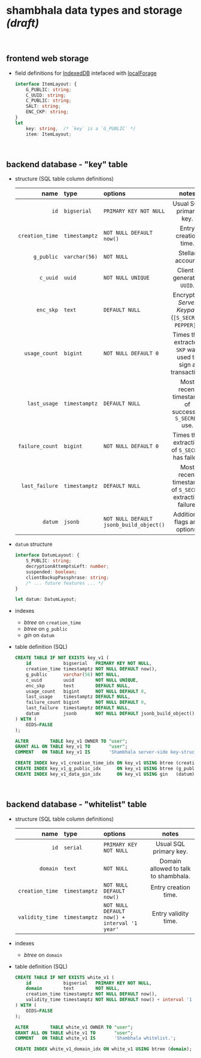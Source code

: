 # shambhala data types and storage _(draft)_

<br />




## frontend web storage

* field definitions for [IndexedDB] intefaced with [localForage]

    ```typescript
    interface ItemLayout: {
        G_PUBLIC: string;
        C_UUID: string;
        C_PUBLIC: string;
        SALT: string;
        ENC_CKP: string;
    }
    let
        key: string,  /* `key` is a `G_PUBLIC` */
        item: ItemLayout;
    ```

<br />




## backend database - "key" table

* structure (SQL table column definitions)

    | name | type | options | notes |
    |-----:|:-----|:--------|:-----:|
    | `id` | `bigserial` | `PRIMARY KEY NOT NULL` | Usual SQL primary key. |
    | `creation_time` | `timestamptz` | `NOT NULL DEFAULT now()` | Entry creation time. |
    | `g_public` | `varchar(56)` | `NOT NULL` | Stellar account. |
    | `c_uuid` | `uuid` | `NOT NULL UNIQUE` | Client-generated `UUID`. |
    | `enc_skp` | `text` | `DEFAULT NULL` | Encrypted _Server Keypair_ (`[S_SECRET, PEPPER]`). |
    | `usage_count` | `bigint` | `NOT NULL DEFAULT 0` | Times that extracted `SKP` was used to sign a transaction. |
    | `last_usage` | `timestamptz` | `DEFAULT NULL` | Most recent timestamp of successful `S_SECRET` use. |
    | `failure_count` | `bigint` | `NOT NULL DEFAULT 0` | Times that extraction of `S_SECRET` has failed. |
    | `last_failure` | `timestamptz` | `DEFAULT NULL` | Most recent timestamp of `S_SECRET` extraction failure. |
    | `datum` | `jsonb` | `NOT NULL DEFAULT jsonb_build_object()` | Additional flags and options. |


* `datum` structure

    ```typescript
    interface DatumLayout: {
        S_PUBLIC: string;
        decryptionAttemptsLeft: number;
        suspended: boolean;
        clientBackupPassphrase: string;
        /* ... future features ... */
    }

    let datum: DatumLayout;
    ```


* indexes

    - _btree_ on `creation_time`
    - _btree_ on `g_public`
    - _gin_ on `datum`


* table definition (SQL)

    ```sql
    CREATE TABLE IF NOT EXISTS key_v1 (
        id            bigserial   PRIMARY KEY NOT NULL,
        creation_time timestamptz NOT NULL DEFAULT now(),
        g_public      varchar(56) NOT NULL,
        c_uuid        uuid        NOT NULL UNIQUE,
        enc_skp       text        DEFAULT NULL,
        usage_count   bigint      NOT NULL DEFAULT 0,
        last_usage    timestamptz DEFAULT NULL,
        failure_count bigint      NOT NULL DEFAULT 0,
        last_failure  timestamptz DEFAULT NULL,
        datum         jsonb       NOT NULL DEFAULT jsonb_build_object()
    ) WITH (
        OIDS=FALSE
    );

    ALTER        TABLE key_v1 OWNER TO "user";
    GRANT ALL ON TABLE key_v1 TO       "user";
    COMMENT   ON TABLE key_v1 IS       'Shambhala server-side key-structure.';

    CREATE INDEX key_v1_creation_time_idx ON key_v1 USING btree (creation_time);
    CREATE INDEX key_v1_g_public_idx      ON key_v1 USING btree (g_public);
    CREATE INDEX key_v1_data_gin_idx      ON key_v1 USING gin   (datum);
    ```

<br />




## backend database - "whitelist" table

* structure (SQL table column definitions)

    | name | type | options | notes |
    |-----:|:-----|:--------|:-----:|
    | `id` | `serial` | `PRIMARY KEY NOT NULL` | Usual SQL primary key. |
    | `domain` | `text` | `NOT NULL` | Domain allowed to talk to shambhala. |
    | `creation_time` | `timestamptz` | `NOT NULL DEFAULT now()` | Entry creation time. |
    | `validity_time` | `timestamptz` | `NOT NULL DEFAULT now() + interval '1 year'` | Entry validity time. |


* indexes

    - _btree_ on `domain`


* table definition (SQL)

    ```sql
    CREATE TABLE IF NOT EXISTS white_v1 (
        id            bigserial   PRIMARY KEY NOT NULL,
        domain        text        NOT NULL,
        creation_time timestamptz NOT NULL DEFAULT now(),
        validity_time timestamptz NOT NULL DEFAULT now() + interval '1 year'
    ) WITH (
        OIDS=FALSE
    );

    ALTER        TABLE white_v1 OWNER TO "user";
    GRANT ALL ON TABLE white_v1 TO       "user";
    COMMENT   ON TABLE white_v1 IS       'Shambhala whitelist.';

    CREATE INDEX white_v1_domain_idx ON white_v1 USING btree (domain);
    ```




[IndexedDB]: https://developer.mozilla.org/en-US/docs/Web/API/IndexedDB_API
[localForage]: https://localforage.github.io/localForage/
